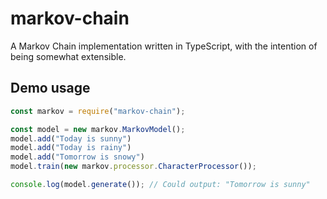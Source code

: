 # markov-chain
A Markov Chain implementation written in TypeScript, with the intention of being somewhat extensible.

## Demo usage

```js
const markov = require("markov-chain");

const model = new markov.MarkovModel();
model.add("Today is sunny")
model.add("Today is rainy")
model.add("Tomorrow is snowy")
model.train(new markov.processor.CharacterProcessor());

console.log(model.generate()); // Could output: "Tomorrow is sunny"
```